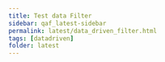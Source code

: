 ```yaml
---
title: Test data Filter
sidebar: qaf_latest-sidebar
permalink: latest/data_driven_filter.html
tags: [datadriven]
folder: latest
---
```

